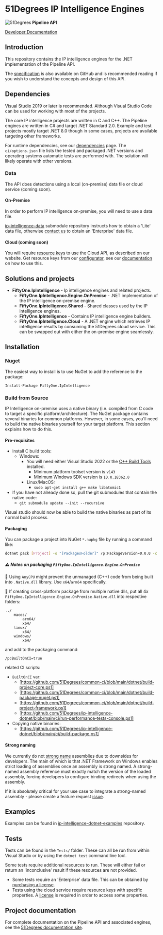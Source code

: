 # 51Degrees IP Intelligence Engines

![51Degrees](https://51degrees.com/img/logo.png?utm_source=github&utm_medium=repository&utm_content=readme_main&utm_campaign=dotnet-open-source "Data rewards the curious") **Pipeline API**

[Developer Documentation](https://51degrees.com/ip-intelligence-dotnet/4.1/index.html "developer documentation")

## Introduction

This repository contains the IP intelligence engines for the .NET implementation of the Pipeline API.

The
[specification](https://github.com/51Degrees/specifications/blob/main/ip-intelligence-specification/README.md)
is also available on GitHub and is recommended reading if you wish to understand
the concepts and design of this API.

## Dependencies

Visual Studio 2019 or later is recommended. Although Visual Studio Code can be used for working with most of the projects.

The core IP intelligence projects are written in C and C++.
The Pipeline engines are written in C# and target .NET Standard 2.0. Example and test
projects mostly target .NET 8.0 though in some cases, projects are available
targeting other frameworks.

For runtime dependencies, see our
[dependencies](https://51degrees.com/documentation/_info__dependencies.html)
page. The `ci/options.json` file lists the tested and packaged .NET versions
and operating systems automatic tests are performed with. The solution will
likely operate with other versions.

### Data

The API does detections using a local (on-premise) data file or cloud service (coming soon). 

#### On-Premise

In order to perform IP intelligence on-premise, you will need to use a
data file.

[ip-intelligence-data](https://github.com/51Degrees/ip-intelligence-data/) submodule repository instructs how to obtain a 'Lite' data file, otherwise [contact us](https://51degrees.com/contact-us) to obtain an 'Enterprise' data file.

#### Cloud (coming soon)

You will require [resource keys](https://51degrees.com/documentation/_info__resource_keys.html)
to use the Cloud API, as described on our website. Get resource keys from
our [configurator](https://configure.51degrees.com/), see our [documentation](https://51degrees.com/documentation/_concepts__configurator.html) on
how to use this.

## Solutions and projects

- **FiftyOne.IpIntelligence** - Ip intelligence engines and related projects.
  - **FiftyOne.IpIntelligence.Engine.OnPremise** - .NET implementation of the IP intelligence on-premise engine.
  - **FiftyOne.IpIntelligence.Shared** - Shared classes used by the IP intelligence engines.
  - **FiftyOne.IpIntelligence** - Contains IP intelligence engine builders.
  - **FiftyOne.IpIntelligence.Cloud** - A .NET engine which retrieves IP intelligence results by consuming the 51Degrees cloud service. This can be swapped out with either the on-premise engine seamlessly.
  
## Installation

### Nuget

The easiest way to install is to use NuGet to add the reference to the package:

```pwsh
Install-Package FiftyOne.IpIntelligence
```

### Build from Source

IP Intelligence on-premise uses a native binary (i.e. compiled from C code to
target a specific platform/architecture). The NuGet package contains several
binaries for common platforms. However, in some cases, you'll need to build the
native binaries yourself for your target platform. This section explains how to
do this.

#### Pre-requisites

- Install C build tools:
  - Windows:
    - You will need either Visual Studio 2022 or the [C++ Build Tools](https://visualstudio.microsoft.com/visual-cpp-build-tools/) installed.
      - Minimum platform toolset version is `v143`
      - Minimum Windows SDK version is `10.0.18362.0`
    - Linux/MacOS:
      - `sudo apt-get install g++ make libatomic1`
- If you have not already done so, pull the git submodules that contain the
    native code:
  - `git submodule update --init --recursive`

Visual studio should now be able to build the native binaries as part of its
normal build process.

#### Packaging

You can package a project into NuGet `*.nupkg` file by running a command like:

```sh
dotnet pack [Project] -o "[PackagesFolder]" /p:PackageVersion=0.0.0 -c [Configuration] /p:Platform=[Architecture]
```

##### ⚠️ Notes on packaging `FiftyOne.IpIntelligence.Engine.OnPremise`

📝 Using `AnyCPU` might prevent the unmanaged (C++) code from being built into `.Native.dll` library. Use `x64`/`arm64` specifically.

📝 If creating cross-platform package from multiple native dlls, put all 4x `FiftyOne.IpIntelligence.Engine.OnPremise.Native.dll` into respective folders:

```text
../
    macos/
        arm64/
        x64/
    linux/
        x64/
    windows/
        x64/
```

and add to the packaging command:

```text
/p:BuiltOnCI=true
```

related CI scripts:

- `BuiltOnCI` var:
  - [https://github.com/51Degrees/common-ci/blob/main/dotnet/build-project-core.ps1]
  - [https://github.com/51Degrees/common-ci/blob/main/dotnet/build-package-nuget.ps1]
  - [https://github.com/51Degrees/common-ci/blob/main/dotnet/build-project-framework.ps1]
  - [https://github.com/51Degrees/ip-intelligence-dotnet/blob/main/ci/run-performance-tests-console.ps1]
- Copying native binaries:
  - [https://github.com/51Degrees/ip-intelligence-dotnet/blob/main/ci/build-package.ps1]

#### Strong naming

We currently do not [strong name](https://learn.microsoft.com/en-us/dotnet/standard/library-guidance/strong-naming#create-strong-named-net-libraries) assemblies due to downsides for developers. The main of which is that .NET Framework on Windows enables strict loading of assemblies once an assembly is strong named. A strong-named assembly reference must exactly match the version of the loaded assembly, forcing developers to configure binding redirects when using the assembly.

If it is absolutely critical for your use case to integrate a strong-named assembly - please create a feature request [issue](https://github.com/51Degrees/ip-intelligence-dotnet/issues/new).

## Examples

Examples can be found in
[ip-intelligence-dotnet-examples](https://github.com/51Degrees/ip-intelligence-dotnet-examples)
repository.

## Tests

Tests can be found in the `Tests/` folder. These can all be run from within
Visual Studio or by using the `dotnet test` command line tool.

Some tests require additional resources to run. These will either fail or return
an 'inconclusive' result if these resources are not provided.

- Some tests require an 'Enterprise' data file. This can be obtained by [purchasing a license](https://51degrees.com/pricing).
- Tests using the cloud service require resource keys with specific properties. A [license](https://51degrees.com/pricing) is required in order to access some properties.

## Project documentation

For complete documentation on the Pipeline API and associated engines, see the
[51Degrees documentation site](https://51degrees.com/documentation/index.html).
